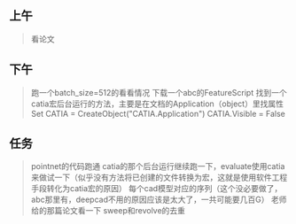 ## 上午
> 看论文

## 下午
> 跑一个batch_size=512的看看情况
> 下载一个abc的FeatureScript
> 找到一个catia宏后台运行的方法，主要是在文档的Application（object）里找属性
>   Set CATIA = CreateObject("CATIA.Application")
>   CATIA.Visible = False 







## 任务
> pointnet的代码跑通
> catia的那个后台运行继续跑一下，evaluate使用catia来做试一下（似乎没有方法将已创建的文件转换为宏，这就是使用软件工程手段转化为catia宏的原因）
> 每个cad模型对应的序列（这个没必要做了，abc那里有，deepcad不用的原因应该是太大了，一共可能要几百G）
> 老师给的那篇论文看一下
> sweep和revolve的去重